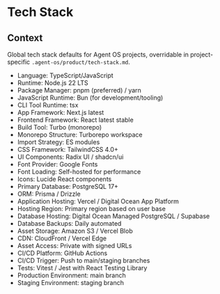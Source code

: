 # Tech Stack

## Context

Global tech stack defaults for Agent OS projects, overridable in project-specific `.agent-os/product/tech-stack.md`.

- Language: TypeScript/JavaScript
- Runtime: Node.js 22 LTS
- Package Manager: pnpm (preferred) / yarn
- JavaScript Runtime: Bun (for development/tooling)
- CLI Tool Runtime: tsx
- App Framework: Next.js latest
- Frontend Framework: React latest stable
- Build Tool: Turbo (monorepo)
- Monorepo Structure: Turborepo workspace
- Import Strategy: ES modules
- CSS Framework: TailwindCSS 4.0+
- UI Components: Radix UI / shadcn/ui
- Font Provider: Google Fonts
- Font Loading: Self-hosted for performance
- Icons: Lucide React components
- Primary Database: PostgreSQL 17+
- ORM: Prisma / Drizzle
- Application Hosting: Vercel / Digital Ocean App Platform
- Hosting Region: Primary region based on user base
- Database Hosting: Digital Ocean Managed PostgreSQL / Supabase
- Database Backups: Daily automated
- Asset Storage: Amazon S3 / Vercel Blob
- CDN: CloudFront / Vercel Edge
- Asset Access: Private with signed URLs
- CI/CD Platform: GitHub Actions
- CI/CD Trigger: Push to main/staging branches
- Tests: Vitest / Jest with React Testing Library
- Production Environment: main branch
- Staging Environment: staging branch

